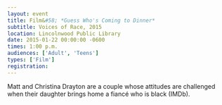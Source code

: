 ```yaml
---
layout: event
title: Film&#58; *Guess Who's Coming to Dinner* 
subtitle: Voices of Race, 2015
location: Lincolnwood Public Library
date: 2015-01-22 00:00:00 -0600
times: 1:00 p.m.
audiences: ['Adult', 'Teens']
types: ['Film']
registration: 
---
```

Matt and Christina Drayton are a couple whose attitudes are challenged when their daughter brings home a fianc&eacute; who is black (IMDb).
